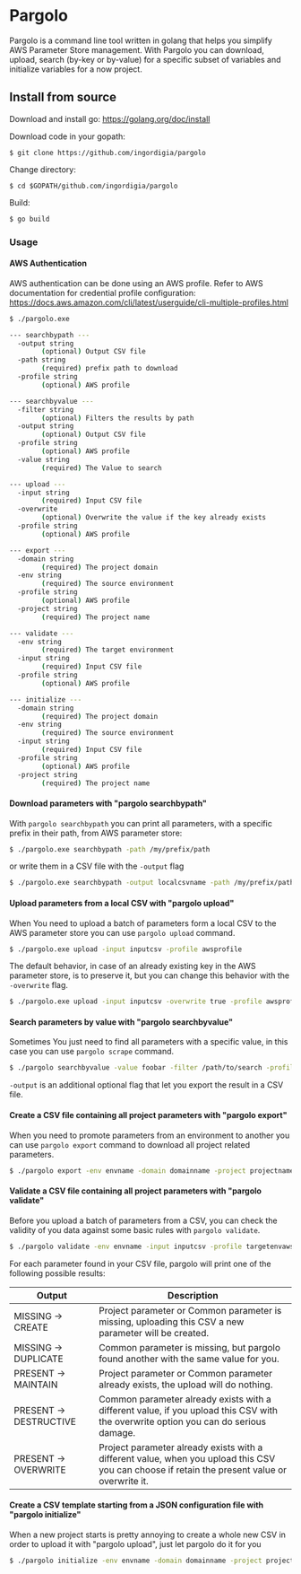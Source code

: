 # Pargolo

Pargolo is a command line tool written in golang that helps you simplify AWS Parameter Store management.
With Pargolo you can download, upload, search (by-key or by-value) for a specific subset of variables and initialize variables for a now project.

## Install from source

Download and install go: https://golang.org/doc/install

Download code in your gopath:
```
$ git clone https://github.com/ingordigia/pargolo
```
Change directory:
```
$ cd $GOPATH/github.com/ingordigia/pargolo
```
Build:
```bash
$ go build
```

### Usage

#### AWS Authentication

AWS authentication can be done using an AWS profile.
Refer to AWS documentation for credential profile configuration: https://docs.aws.amazon.com/cli/latest/userguide/cli-multiple-profiles.html

```bash
$ ./pargolo.exe

--- searchbypath ---
  -output string
        (optional) Output CSV file
  -path string
        (required) prefix path to download
  -profile string
        (optional) AWS profile

--- searchbyvalue ---
  -filter string
        (optional) Filters the results by path
  -output string
        (optional) Output CSV file
  -profile string
        (optional) AWS profile
  -value string
        (required) The Value to search

--- upload ---
  -input string
        (required) Input CSV file
  -overwrite
        (optional) Overwrite the value if the key already exists
  -profile string
        (optional) AWS profile

--- export ---
  -domain string
        (required) The project domain
  -env string
        (required) The source environment
  -profile string
        (optional) AWS profile
  -project string
        (required) The project name

--- validate ---
  -env string
        (required) The target environment
  -input string
        (required) Input CSV file
  -profile string
        (optional) AWS profile

--- initialize ---
  -domain string
        (required) The project domain
  -env string
        (required) The source environment
  -input string
        (required) Input CSV file
  -profile string
        (optional) AWS profile
  -project string
        (required) The project name
```

#### Download parameters with "pargolo searchbypath"

With `pargolo searchbypath` you can print all parameters, with a specific prefix in their path, from AWS parameter store:
```sh
$ ./pargolo.exe searchbypath -path /my/prefix/path
```
or write them in a CSV file with the `-output` flag
```sh
$ ./pargolo.exe searchbypath -output localcsvname -path /my/prefix/path
```

#### Upload parameters from a local CSV with "pargolo upload"

When You need to upload a batch of parameters form a local CSV to the AWS parameter store you can use `pargolo upload` command.

```sh
$ ./pargolo.exe upload -input inputcsv -profile awsprofile
```
The default behavior, in case of an already existing key in the AWS parameter store, is to preserve it, but you can change this behavior with the `-overwrite` flag.
```sh
$ ./pargolo.exe upload -input inputcsv -overwrite true -profile awsprofile
```

#### Search parameters by value with "pargolo searchbyvalue"

Sometimes You just need to find all parameters with a specific value, in this case you can use `pargolo scrape` command.

```sh
$ ./pargolo searchbyvalue -value foobar -filter /path/to/search -profile awsprofile
```
`-output` is an additional optional flag that let you export the result in a CSV file.

#### Create a CSV file containing all project parameters with "pargolo export"

When you need to promote parameters from an environment to another you can use `pargolo export` command to download all project related parameters.

```sh
$ ./pargolo export -env envname -domain domainname -project projectname -profile awsprofile
```

#### Validate a CSV file containing all project parameters with "pargolo validate"

Before you upload a batch of parameters from a CSV, you can check the validity of you data against some basic rules with `pargolo validate`.

```sh
$ ./pargolo validate -env envname -input inputcsv -profile targetenvawsprofile
```
For each parameter found in your CSV file, pargolo will print one of the following possible results:

|Output|Description|
| --- | --- |
|MISSING -> CREATE|Project parameter or Common parameter is missing, uploading this CSV a new parameter will be created.|
|MISSING -> DUPLICATE|Common parameter is missing, but pargolo found another with the same value for you.|
|PRESENT -> MAINTAIN|Project parameter or Common parameter already exists, the upload will do nothing.|
|PRESENT -> DESTRUCTIVE|Common parameter already exists with a different value, if you upload this CSV with the overwrite option you can do serious damage.|
|PRESENT -> OVERWRITE|Project parameter already exists with a different value, when you upload this CSV you can choose if retain the present value or overwrite it.|

#### Create a CSV template starting from a JSON configuration file with "pargolo initialize"

When a new project starts is pretty annoying to create a whole new CSV in order to upload it with "pargolo upload", just let pargolo do it for you

```sh
$ ./pargolo initialize -env envname -domain domainname -project projectname -input .\config.json
```
